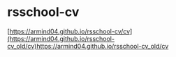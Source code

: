 # rsschool-cv
[https://armind04.github.io/rsschool-cv/cv](https://armind04.github.io/rsschool-cv_old/cv)https://armind04.github.io/rsschool-cv_old/cv
